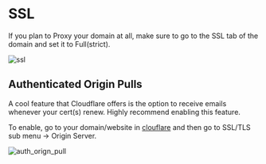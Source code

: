 # SSL

If you plan to Proxy your domain at all, make sure to go to the SSL tab of the domain and set it to Full(strict).

![ssl](/img/network/cloudflare/cf-ssl-tab-fullstrict.png)

## Authenticated Origin Pulls

A cool feature that Cloudflare offers is the option to receive emails whenever your cert(s) renew. Highly recommend enabling this feature.

To enable, go to your domain/website in [clouflare](https://dash.cloudflare.com) and then go to SSL/TLS sub menu -> Origin Server.

![auth_orign_pull](/img/network/cloudflare/auth_orign_pull.png)
